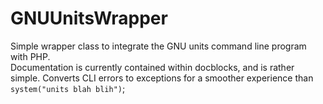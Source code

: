 GNUUnitsWrapper
================

Simple wrapper class to integrate the GNU units command line program with PHP.<br>
Documentation is currently contained within docblocks, and is rather simple.
Converts CLI errors to exceptions for a smoother experience than `system("units blah blih")`;